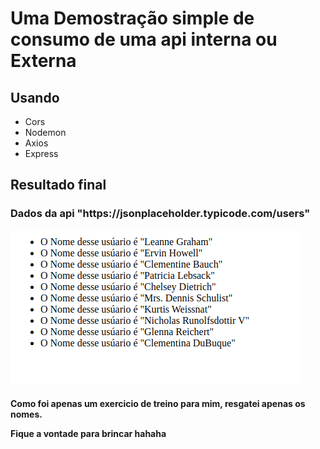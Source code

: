 <html>
  <heade>
    <style>
      backround-color: white;
    </style>
  </heade>
  <body>
    <h1> Uma Demostração simple de consumo de uma api interna ou Externa </h1>

  <h2> Usando  </h2>
  <ul>
    <li>Cors</li>
    <li>Nodemon</li>
    <li>Axios</li>
    <li>Express</li>
  </ul>

  <h2>Resultado final </h2>

  <h3>Dados da api "https://jsonplaceholder.typicode.com/users"</h3>

  <img src="./assets/ConsumoApi.png"></img>

  <h4> Como foi apenas um exercicio de treino para mim, resgatei apenas os nomes.
  
  Fique a vontade para brincar hahaha
   </h4>
  </body>

</html>